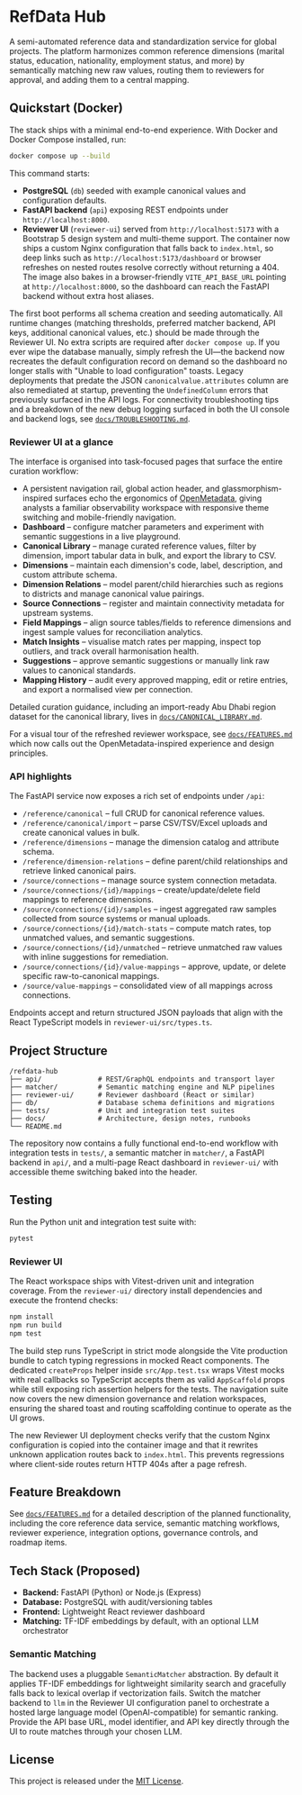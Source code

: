 # RefData Hub

A semi-automated reference data and standardization service for global projects. The platform harmonizes common reference dimensions (marital status, education, nationality, employment status, and more) by semantically matching new raw values, routing them to reviewers for approval, and adding them to a central mapping.

## Quickstart (Docker)

The stack ships with a minimal end-to-end experience. With Docker and Docker Compose installed, run:

```bash
docker compose up --build
```

This command starts:

- **PostgreSQL** (`db`) seeded with example canonical values and configuration defaults.
- **FastAPI backend** (`api`) exposing REST endpoints under `http://localhost:8000`.
- **Reviewer UI** (`reviewer-ui`) served from `http://localhost:5173` with a Bootstrap 5 design system and multi-theme support. The
  container now ships a custom Nginx configuration that falls back to `index.html`, so deep links such as
  `http://localhost:5173/dashboard` or browser refreshes on nested routes resolve correctly without returning a 404.
  The image also bakes in a browser-friendly `VITE_API_BASE_URL` pointing at `http://localhost:8000`, so the dashboard can reach the
  FastAPI backend without extra host aliases.

The first boot performs all schema creation and seeding automatically. All runtime changes (matching thresholds, preferred matcher backend, API keys, additional canonical values, etc.) should be made through the Reviewer UI. No extra scripts are required after `docker compose up`. If you ever wipe the database manually, simply refresh the UI—the backend now recreates the default configuration record on demand so the dashboard no longer stalls with "Unable to load configuration" toasts. Legacy deployments that predate the JSON `canonicalvalue.attributes` column are also remediated at startup, preventing the `UndefinedColumn` errors that previously surfaced in the API logs. For connectivity troubleshooting tips and a breakdown of the new debug logging surfaced in both the UI console and backend logs, see [`docs/TROUBLESHOOTING.md`](docs/TROUBLESHOOTING.md).

### Reviewer UI at a glance

The interface is organised into task-focused pages that surface the entire curation workflow:

- A persistent navigation rail, global action header, and glassmorphism-inspired surfaces echo the ergonomics of
  [OpenMetadata](https://open-metadata.org/), giving analysts a familiar observability workspace with responsive theme
  switching and mobile-friendly navigation.
- **Dashboard** – configure matcher parameters and experiment with semantic suggestions in a live playground.
- **Canonical Library** – manage curated reference values, filter by dimension, import tabular data in bulk, and export the library to CSV.
- **Dimensions** – maintain each dimension's code, label, description, and custom attribute schema.
- **Dimension Relations** – model parent/child hierarchies such as regions to districts and manage canonical value pairings.
- **Source Connections** – register and maintain connectivity metadata for upstream systems.
- **Field Mappings** – align source tables/fields to reference dimensions and ingest sample values for reconciliation analytics.
- **Match Insights** – visualise match rates per mapping, inspect top outliers, and track overall harmonisation health.
- **Suggestions** – approve semantic suggestions or manually link raw values to canonical standards.
- **Mapping History** – audit every approved mapping, edit or retire entries, and export a normalised view per connection.

Detailed curation guidance, including an import-ready Abu Dhabi region dataset for the canonical library, lives in
[`docs/CANONICAL_LIBRARY.md`](docs/CANONICAL_LIBRARY.md).

For a visual tour of the refreshed reviewer workspace, see [`docs/FEATURES.md`](docs/FEATURES.md) which now calls out the
OpenMetadata-inspired experience and design principles.

### API highlights

The FastAPI service now exposes a rich set of endpoints under `/api`:

- `/reference/canonical` – full CRUD for canonical reference values.
- `/reference/canonical/import` – parse CSV/TSV/Excel uploads and create canonical values in bulk.
- `/reference/dimensions` – manage the dimension catalog and attribute schema.
- `/reference/dimension-relations` – define parent/child relationships and retrieve linked canonical pairs.
- `/source/connections` – manage source system connection metadata.
- `/source/connections/{id}/mappings` – create/update/delete field mappings to reference dimensions.
- `/source/connections/{id}/samples` – ingest aggregated raw samples collected from source systems or manual uploads.
- `/source/connections/{id}/match-stats` – compute match rates, top unmatched values, and semantic suggestions.
- `/source/connections/{id}/unmatched` – retrieve unmatched raw values with inline suggestions for remediation.
- `/source/connections/{id}/value-mappings` – approve, update, or delete specific raw-to-canonical mappings.
- `/source/value-mappings` – consolidated view of all mappings across connections.

Endpoints accept and return structured JSON payloads that align with the React TypeScript models in `reviewer-ui/src/types.ts`.

## Project Structure

```
/refdata-hub
├── api/              # REST/GraphQL endpoints and transport layer
├── matcher/          # Semantic matching engine and NLP pipelines
├── reviewer-ui/      # Reviewer dashboard (React or similar)
├── db/               # Database schema definitions and migrations
├── tests/            # Unit and integration test suites
├── docs/             # Architecture, design notes, runbooks
└── README.md
```

The repository now contains a fully functional end-to-end workflow with integration tests in `tests/`, a semantic matcher in `matcher/`, a FastAPI backend in `api/`, and a multi-page React dashboard in `reviewer-ui/` with accessible theme switching baked into the header.

## Testing

Run the Python unit and integration test suite with:

```bash
pytest
```

### Reviewer UI

The React workspace ships with Vitest-driven unit and integration coverage. From the
`reviewer-ui/` directory install dependencies and execute the frontend checks:

```bash
npm install
npm run build
npm test
```

The build step runs TypeScript in strict mode alongside the Vite production bundle to catch typing regressions in mocked React
components. The dedicated `createProps` helper inside `src/App.test.tsx` wraps Vitest mocks with real callbacks so TypeScript
accepts them as valid `AppScaffold` props while still exposing rich assertion helpers for the tests. The navigation suite now
covers the new dimension governance and relation workspaces, ensuring the shared toast and routing scaffolding continue to
operate as the UI grows.

The new Reviewer UI deployment checks verify that the custom Nginx configuration is copied into the container image and that it
rewrites unknown application routes back to `index.html`. This prevents regressions where client-side routes return HTTP 404s
after a page refresh.

## Feature Breakdown

See [`docs/FEATURES.md`](docs/FEATURES.md) for a detailed description of the planned functionality, including the core reference data service, semantic matching workflows, reviewer experience, integration options, governance controls, and roadmap items.

## Tech Stack (Proposed)

- **Backend:** FastAPI (Python) or Node.js (Express)
- **Database:** PostgreSQL with audit/versioning tables
- **Frontend:** Lightweight React reviewer dashboard
- **Matching:** TF-IDF embeddings by default, with an optional LLM orchestrator

### Semantic Matching

The backend uses a pluggable `SemanticMatcher` abstraction. By default it applies TF-IDF embeddings for lightweight similarity search and gracefully falls back to lexical overlap if vectorization fails. Switch the matcher backend to `llm` in the Reviewer UI configuration panel to orchestrate a hosted large language model (OpenAI-compatible) for semantic ranking. Provide the API base URL, model identifier, and API key directly through the UI to route matches through your chosen LLM.

## License

This project is released under the [MIT License](LICENSE).
